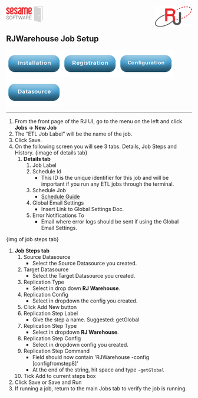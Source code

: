 
<img  src="../images/SesameSoftwareLogo-2020Final.png" width="100"><img align=right src="../images/RJOrbitLogo-2021Final.png" width="100">

## RJWarehouse Job Setup

[![Installation](../images/Button_Installation.png)](installguide.md)[![Registration](../images/Button_Registration.png)](RegistrationGuide.md)[![Configuration](../images/Button_Configuration.png)](configurationGuide.md)[![Datasource](../images/Button_Datasource.png)](../Datasources/README.md)

---

1. From the front page of the RJ UI, go to the menu on the left and click **Jobs &rarr; New Job**
2. The “ETL Job Label” will be the name of the job.
3. Click Save.
4. On the following screen you will see 3 tabs. Details, Job Steps and History.
{image of details tab}
   1. **Details tab**
      1. Job Label
      2. Schedule Id
         * This ID is the unique identifier for this job and will be important if you run any ETL jobs through the terminal.
      3. Schedule Job
         * [Schedule Guide](Schedule.md)
      4. Global Email Settings
         * Insert Link to Global Settings Doc.
      5. Error Notifications To
         * Email where error logs should be sent if using the Global Email Settings.

{img of job steps tab}

   1. **Job Steps tab**
      1. Source Datasource
         * Select the Source Datasource you created.
      2. Target Datasource
         * Select the Target Datasource you created.
      3. Replication Type
         * Select in drop down **RJ Warehouse**.
      4. Replication Config
         * Select in dropdown the config you created.
      5. Click Add New button
      6. Replication Step Label
         * Give the step a name. Suggested: getGlobal
      7. Replication Step Type
         * Select in dropdown **RJ Warehouse**.
      8. Replication Step Config
         * Select in dropdown config you created.
      9. Replication Step Command
          * Field should now contain 'RJWarehouse -config [configfromstep8]'
          * At the end of the string, hit space and type ```-getGlobal```
      10. Tick Add to current steps box
   1. Click Save or Save and Run
   1. If running a job, return to the main Jobs tab to verify the job is running.
